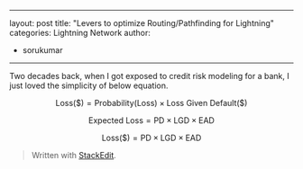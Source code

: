 
---
layout: post
title: "Levers to optimize Routing/Pathfinding for Lightning"
categories: Lightning Network
author:
- sorukumar
---

Two decades back, when I got exposed to credit risk modeling for a bank, I just loved the simplicity of below equation. 

$$
\text{Loss}(\$) = \text{Probability}(\text{Loss}) \times \text{Loss Given Default}(\$)
$$

$$
\text{Expected Loss} = \text{PD} \times \text{LGD} \times \text{EAD}
$$

$$
\text{Loss}(\$) = \text{PD} \times \text{LGD} \times \text{EAD}
$$


> Written with [StackEdit](https://stackedit.io/).
<!--stackedit_data:
eyJoaXN0b3J5IjpbLTkzMjcxNzE0OSwtMTUxMDk3MDEyOSwtMj
A2NzE0MjIyOCwtMTE5OTAyMTgxM119
-->